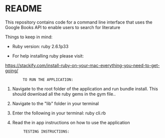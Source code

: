 # README

This repository contains code for a command line interface that uses the Google Books API to enable users to search for literature

Things to keep in mind:

* Ruby version: ruby 2.6.1p33

* For help installing ruby  please visit:

https://stackify.com/install-ruby-on-your-mac-everything-you-need-to-get-going/

            TO RUN THE APPLICATION:
1) Navigate to the root folder of the application and run bundle install. This should download all the ruby gems in the gym file..
2) Navigate to the "lib" folder in your terminal
3) Enter the following in your terminal: ruby cli.rb
4) Read the in app instructions on how to use the application


            TESTING INSTRUCTIONS:
